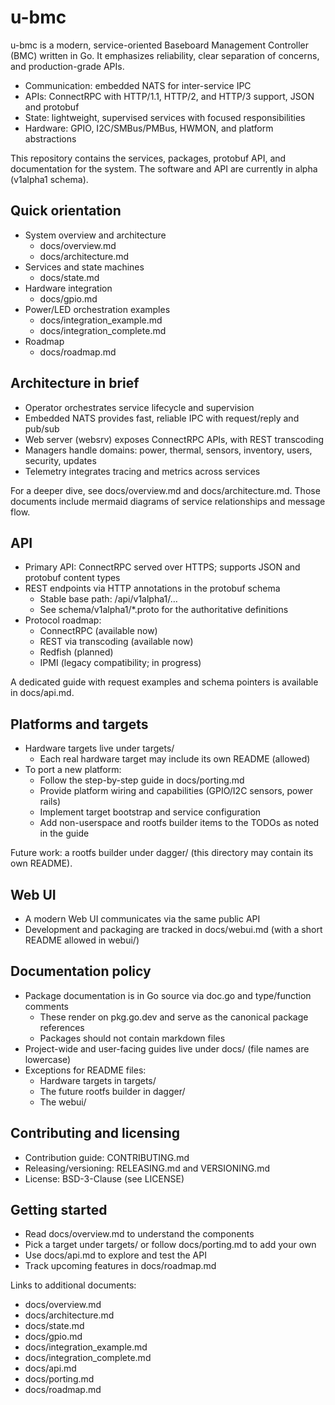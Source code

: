 # u-bmc

u-bmc is a modern, service-oriented Baseboard Management Controller (BMC) written in Go. It emphasizes reliability, clear separation of concerns, and production-grade APIs.

- Communication: embedded NATS for inter-service IPC
- APIs: ConnectRPC with HTTP/1.1, HTTP/2, and HTTP/3 support, JSON and protobuf
- State: lightweight, supervised services with focused responsibilities
- Hardware: GPIO, I2C/SMBus/PMBus, HWMON, and platform abstractions

This repository contains the services, packages, protobuf API, and documentation for the system. The software and API are currently in alpha (v1alpha1 schema).

## Quick orientation

- System overview and architecture
  - docs/overview.md
  - docs/architecture.md
- Services and state machines
  - docs/state.md
- Hardware integration
  - docs/gpio.md
- Power/LED orchestration examples
  - docs/integration_example.md
  - docs/integration_complete.md
- Roadmap
  - docs/roadmap.md

## Architecture in brief

- Operator orchestrates service lifecycle and supervision
- Embedded NATS provides fast, reliable IPC with request/reply and pub/sub
- Web server (websrv) exposes ConnectRPC APIs, with REST transcoding
- Managers handle domains: power, thermal, sensors, inventory, users, security, updates
- Telemetry integrates tracing and metrics across services

For a deeper dive, see docs/overview.md and docs/architecture.md. Those documents include mermaid diagrams of service relationships and message flow.

## API

- Primary API: ConnectRPC served over HTTPS; supports JSON and protobuf content types
- REST endpoints via HTTP annotations in the protobuf schema
  - Stable base path: /api/v1alpha1/…
  - See schema/v1alpha1/*.proto for the authoritative definitions
- Protocol roadmap:
  - ConnectRPC (available now)
  - REST via transcoding (available now)
  - Redfish (planned)
  - IPMI (legacy compatibility; in progress)

A dedicated guide with request examples and schema pointers is available in docs/api.md.

## Platforms and targets

- Hardware targets live under targets/
  - Each real hardware target may include its own README (allowed)
- To port a new platform:
  - Follow the step-by-step guide in docs/porting.md
  - Provide platform wiring and capabilities (GPIO/I2C sensors, power rails)
  - Implement target bootstrap and service configuration
  - Add non-userspace and rootfs builder items to the TODOs as noted in the guide

Future work: a rootfs builder under dagger/ (this directory may contain its own README).

## Web UI

- A modern Web UI communicates via the same public API
- Development and packaging are tracked in docs/webui.md (with a short README allowed in webui/)

## Documentation policy

- Package documentation is in Go source via doc.go and type/function comments
  - These render on pkg.go.dev and serve as the canonical package references
  - Packages should not contain markdown files
- Project-wide and user-facing guides live under docs/ (file names are lowercase)
- Exceptions for README files:
  - Hardware targets in targets/
  - The future rootfs builder in dagger/
  - The webui/

## Contributing and licensing

- Contribution guide: CONTRIBUTING.md
- Releasing/versioning: RELEASING.md and VERSIONING.md
- License: BSD-3-Clause (see LICENSE)

## Getting started

- Read docs/overview.md to understand the components
- Pick a target under targets/ or follow docs/porting.md to add your own
- Use docs/api.md to explore and test the API
- Track upcoming features in docs/roadmap.md

Links to additional documents:
- docs/overview.md
- docs/architecture.md
- docs/state.md
- docs/gpio.md
- docs/integration_example.md
- docs/integration_complete.md
- docs/api.md
- docs/porting.md
- docs/roadmap.md
